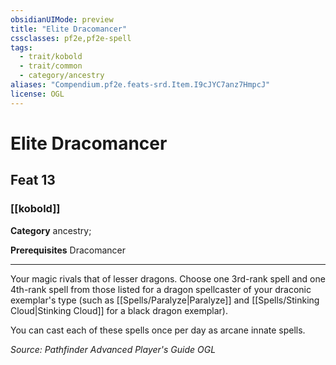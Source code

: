 ```yaml
---
obsidianUIMode: preview
title: "Elite Dracomancer"
cssclasses: pf2e,pf2e-spell
tags:
  - trait/kobold
  - trait/common
  - category/ancestry
aliases: "Compendium.pf2e.feats-srd.Item.I9cJYC7anz7HmpcJ"
license: OGL
---
```

# Elite Dracomancer
## Feat 13
### [[kobold]]

**Category** ancestry; 



**Prerequisites** Dracomancer
* * *
Your magic rivals that of lesser dragons. Choose one 3rd-rank spell and one 4th-rank spell from those listed for a dragon spellcaster of your draconic exemplar's type (such as [[Spells/Paralyze|Paralyze]] and [[Spells/Stinking Cloud|Stinking Cloud]] for a black dragon exemplar).

You can cast each of these spells once per day as arcane innate spells.

*Source: Pathfinder Advanced Player's Guide*
*OGL*